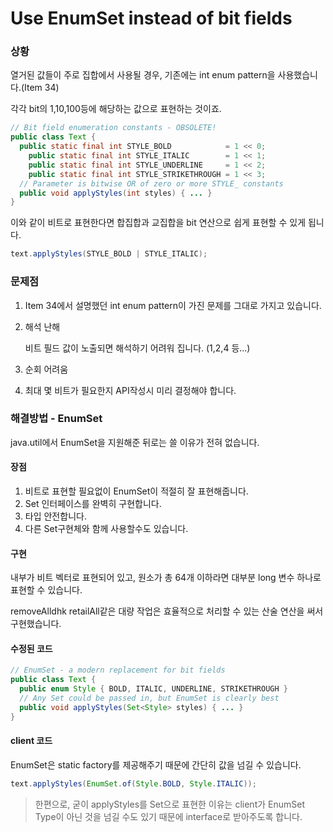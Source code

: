 # Use EnumSet instead of bit fields

### 상황

열거된 값들이 주로 집합에서 사용될 경우, 기존에는 int enum pattern을 사용했습니다.(Item 34)

각각 bit의 1,10,100등에 해당하는 값으로 표현하는 것이죠.



```java
// Bit field enumeration constants - OBSOLETE!
public class Text {
  public static final int STYLE_BOLD            = 1 << 0;
    public static final int STYLE_ITALIC        = 1 << 1;       
    public static final int STYLE_UNDERLINE     = 1 << 2;
    public static final int STYLE_STRIKETHROUGH = 1 << 3;
  // Parameter is bitwise OR of zero or more STYLE_ constants
  public void applyStyles(int styles) { ... }
}
```



이와 같이 비트로 표현한다면 합집합과 교집합을 bit 연산으로 쉽게 표현할 수 있게 됩니다.

```java
text.applyStyles(STYLE_BOLD | STYLE_ITALIC);
```

### 문제점

1. Item 34에서 설명했던 int enum pattern이 가진 문제를 그대로 가지고 있습니다.

2. 해석 난해

   비트 필드 값이 노출되면 해석하기 어려워 집니다. (1,2,4 등...)

3. 순회 어려움
4. 최대 몇 비트가 필요한지 API작성시 미리 결정해야 합니다.



### 해결방법 - EnumSet

java.util에서 EnumSet을 지원해준 뒤로는 쓸 이유가 전혀 없습니다.



#### 장점

1. 비트로 표현할 필요없이 EnumSet이 적절히 잘 표현해줍니다.
2. Set 인터페이스를 완벽히 구현합니다.
3. 타입 안전합니다.
4. 다른 Set구현체와 함께 사용할수도 있습니다.



#### 구현

내부가 비트 벡터로 표현되어 있고, 원소가 총 64개 이하라면 대부분 long 변수 하나로 표현할 수 있습니다.

removeAlldhk retailAll같은 대량 작업은 효율적으로 처리할 수 있는 산술 연산을 써서 구현했습니다.



#### 수정된 코드

```java
// EnumSet - a modern replacement for bit fields
public class Text {
  public enum Style { BOLD, ITALIC, UNDERLINE, STRIKETHROUGH }
  // Any Set could be passed in, but EnumSet is clearly best
  public void applyStyles(Set<Style> styles) { ... }
}
```



#### client 코드

EnumSet은 static factory를 제공해주기 때문에 간단히 값을 넘길 수 있습니다.

```java
text.applyStyles(EnumSet.of(Style.BOLD, Style.ITALIC));
```



>  한편으로, 굳이 applyStyles를 Set으로 표현한 이유는 client가 EnumSet Type이 아닌 것을 넘길 수도 있기 때문에 interface로 받아주도록 합니다.





